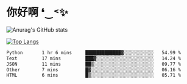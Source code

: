 # 你好啊 ❛‿˂✨

![Anurag's GitHub stats](https://github-readme-stats.vercel.app/api?username=ZombieFly&count_private=true&show_icons=true)

[![Top Langs](https://github-readme-stats.vercel.app/api/top-langs/?username=ZombieFly&layout=compact&count_private=true&hide=Ruby,makefile)](https://github.com/anuraghazra/github-readme-stats)

<!--START_SECTION:waka-->

```txt
Python       1 hr 6 mins     █████████████▓░░░░░░░░░░░   54.99 %
Text         17 mins         ███▓░░░░░░░░░░░░░░░░░░░░░   14.24 %
JSON         11 mins         ██▒░░░░░░░░░░░░░░░░░░░░░░   09.77 %
Other        7 mins          █▓░░░░░░░░░░░░░░░░░░░░░░░   06.16 %
HTML         6 mins          █▒░░░░░░░░░░░░░░░░░░░░░░░   05.71 %
```

<!--END_SECTION:waka-->
